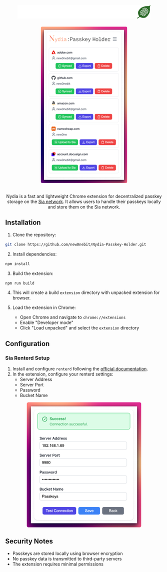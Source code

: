 <h1 align="center">
  <picture>
    <source srcset=".docs/images/nydia-leaf-dark.svg" media="(prefers-color-scheme: light)" height="44px" alt="Nydia Logo">
    <img src=".docs/images/nydia-leaf-light.svg" height="44px" alt="Nydia Logo">
  </picture>
</h1>

<div align="center">
    <img src=".docs/images/menu.png" height="500px" alt="Nydia Logo">
</div>
<br>
<p align="center">
  Nydia is a fast and lightweight Chrome extension for decentralized passkey storage on the <a href="https://github.com/SiaFoundation">Sia network</a>. It allows users to handle their passkeys locally and store them on the Sia network.
</p>

## Installation

1. Clone the repository:
```bash
git clone https://github.com/new0nebit/Nydia-Passkey-Holder.git
```

2. Install dependencies:
```bash
npm install
```

3. Build the extension:
```bash
npm run build
```

4. This will create a build `extension` directory with unpacked extension for browser.

5. Load the extension in Chrome:
    - Open Chrome and navigate to `chrome://extensions`
    - Enable "Developer mode"
    - Click "Load unpacked" and select the `extension` directory

## Configuration

### Sia Renterd Setup

1. Install and configure `renterd` following the [official documentation](https://docs.sia.tech/renting/setting-up-renterd).
2. In the extension, configure your renterd settings:
    - Server Address
    - Server Port
    - Password
    - Bucket Name

<div align="center">
    <img src=".docs/images/renterd-settings.png" height="400px" alt="Nydia Logo">
</div>

## Security Notes

- Passkeys are stored locally using browser encryption
- No passkey data is transmitted to third-party servers
- The extension requires minimal permissions